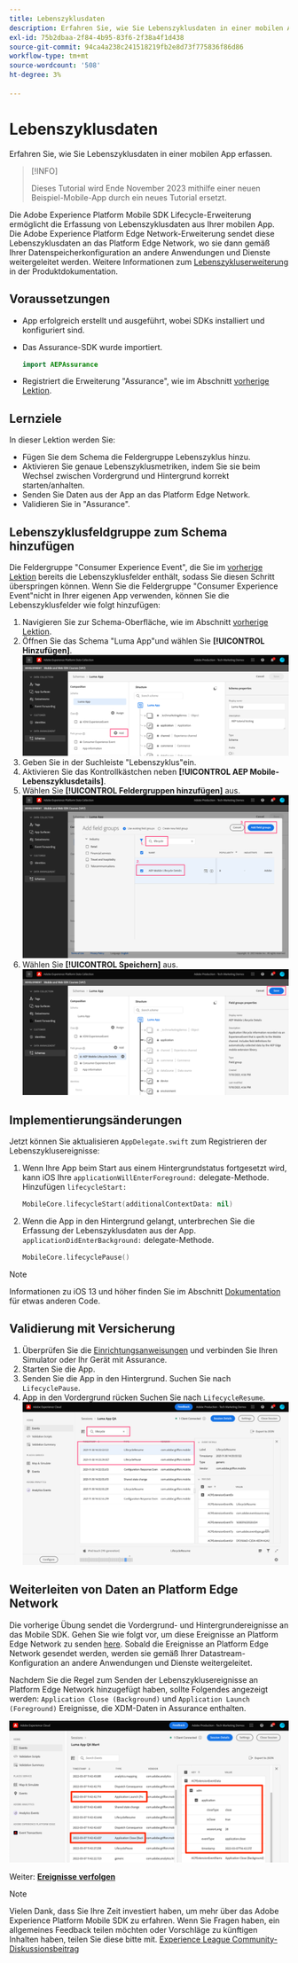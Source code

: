 ```yaml
---
title: Lebenszyklusdaten
description: Erfahren Sie, wie Sie Lebenszyklusdaten in einer mobilen App erfassen.
exl-id: 75b2dbaa-2f84-4b95-83f6-2f38a4f1d438
source-git-commit: 94ca4a238c241518219fb2e8d73f775836f86d86
workflow-type: tm+mt
source-wordcount: '508'
ht-degree: 3%

---
```


# Lebenszyklusdaten

Erfahren Sie, wie Sie Lebenszyklusdaten in einer mobilen App erfassen.

>[!INFO]
>
> Dieses Tutorial wird Ende November 2023 mithilfe einer neuen Beispiel-Mobile-App durch ein neues Tutorial ersetzt.

Die Adobe Experience Platform Mobile SDK Lifecycle-Erweiterung ermöglicht die Erfassung von Lebenszyklusdaten aus Ihrer mobilen App. Die Adobe Experience Platform Edge Network-Erweiterung sendet diese Lebenszyklusdaten an das Platform Edge Network, wo sie dann gemäß Ihrer Datenspeicherkonfiguration an andere Anwendungen und Dienste weitergeleitet werden. Weitere Informationen zum [Lebenszykluserweiterung](https://developer.adobe.com/client-sdks/documentation/lifecycle-for-edge-network/) in der Produktdokumentation.


## Voraussetzungen

* App erfolgreich erstellt und ausgeführt, wobei SDKs installiert und konfiguriert sind.
* Das Assurance-SDK wurde importiert.

  ```swift
  import AEPAssurance
  ```

* Registriert die Erweiterung &quot;Assurance&quot;, wie im Abschnitt [vorherige Lektion](install-sdks.md).

## Lernziele

In dieser Lektion werden Sie:

* Fügen Sie dem Schema die Feldergruppe Lebenszyklus hinzu.
* Aktivieren Sie genaue Lebenszyklusmetriken, indem Sie sie beim Wechsel zwischen Vordergrund und Hintergrund korrekt starten/anhalten.
* Senden Sie Daten aus der App an das Platform Edge Network.
* Validieren Sie in &quot;Assurance&quot;.

## Lebenszyklusfeldgruppe zum Schema hinzufügen

Die Feldergruppe &quot;Consumer Experience Event&quot;, die Sie im [vorherige Lektion](create-schema.md) bereits die Lebenszyklusfelder enthält, sodass Sie diesen Schritt überspringen können. Wenn Sie die Feldergruppe &quot;Consumer Experience Event&quot;nicht in Ihrer eigenen App verwenden, können Sie die Lebenszyklusfelder wie folgt hinzufügen:

1. Navigieren Sie zur Schema-Oberfläche, wie im Abschnitt [vorherige Lektion](create-schema.md).
1. Öffnen Sie das Schema &quot;Luma App&quot;und wählen Sie **[!UICONTROL Hinzufügen]**.
   ![Auswählen](assets/mobile-lifecycle-add.png)
1. Geben Sie in der Suchleiste &quot;Lebenszyklus&quot;ein.
1. Aktivieren Sie das Kontrollkästchen neben **[!UICONTROL AEP Mobile-Lebenszyklusdetails]**.
1. Wählen Sie **[!UICONTROL Feldergruppen hinzufügen]** aus.
   ![Feldergruppe hinzufügen](assets/mobile-lifecycle-lifecycle-field-group.png)
1. Wählen Sie **[!UICONTROL Speichern]** aus.
   ![Speichern](assets/mobile-lifecycle-lifecycle-save.png)


## Implementierungsänderungen

Jetzt können Sie aktualisieren `AppDelegate.swift` zum Registrieren der Lebenszyklusereignisse:

1. Wenn Ihre App beim Start aus einem Hintergrundstatus fortgesetzt wird, kann iOS Ihre `applicationWillEnterForeground:` delegate-Methode. Hinzufügen `lifecycleStart:`

   ```swift
   MobileCore.lifecycleStart(additionalContextData: nil)
   ```

1. Wenn die App in den Hintergrund gelangt, unterbrechen Sie die Erfassung der Lebenszyklusdaten aus der App. `applicationDidEnterBackground:` delegate-Methode.

   ```swift
   MobileCore.lifecyclePause()
   ```

>[!NOTE]
>
>Informationen zu iOS 13 und höher finden Sie im Abschnitt [Dokumentation](https://developer.adobe.com/client-sdks/documentation/mobile-core/lifecycle/#register-lifecycle-with-mobile-core-and-add-appropriate-startpause-calls) für etwas anderen Code.

## Validierung mit Versicherung

1. Überprüfen Sie die [Einrichtungsanweisungen](assurance.md) und verbinden Sie Ihren Simulator oder Ihr Gerät mit Assurance.
1. Starten Sie die App.
1. Senden Sie die App in den Hintergrund. Suchen Sie nach `LifecyclePause`.
1. App in den Vordergrund rücken Suchen Sie nach `LifecycleResume`.
   ![Lebenszyklus überprüfen](assets/mobile-lifecycle-lifecycle-assurance.png)


## Weiterleiten von Daten an Platform Edge Network

Die vorherige Übung sendet die Vordergrund- und Hintergrundereignisse an das Mobile SDK. Gehen Sie wie folgt vor, um diese Ereignisse an Platform Edge Network zu senden [here](https://developer.adobe.com/client-sdks/documentation/lifecycle-for-edge-network/#configure-a-rule-to-forward-lifecycle-metrics-to-platform). Sobald die Ereignisse an Platform Edge Network gesendet werden, werden sie gemäß Ihrer Datastream-Konfiguration an andere Anwendungen und Dienste weitergeleitet.

Nachdem Sie die Regel zum Senden der Lebenszyklusereignisse an Platform Edge Network hinzugefügt haben, sollte Folgendes angezeigt werden: `Application Close (Background)` und `Application Launch (Foreground)` Ereignisse, die XDM-Daten in Assurance enthalten.

![Lebenszyklus validieren, der an Platform Edge gesendet wird](assets/mobile-lifecycle-edge-assurance.png)



Weiter: **[Ereignisse verfolgen](events.md)**

>[!NOTE]
>
>Vielen Dank, dass Sie Ihre Zeit investiert haben, um mehr über das Adobe Experience Platform Mobile SDK zu erfahren. Wenn Sie Fragen haben, ein allgemeines Feedback teilen möchten oder Vorschläge zu künftigen Inhalten haben, teilen Sie diese bitte mit. [Experience League Community-Diskussionsbeitrag](https://experienceleaguecommunities.adobe.com/t5/adobe-experience-platform-launch/tutorial-discussion-implement-adobe-experience-cloud-in-mobile/td-p/443796)
